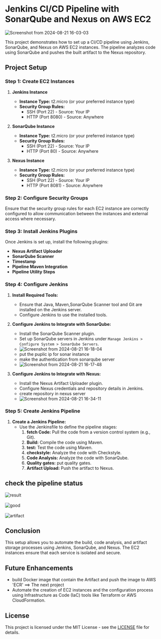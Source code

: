 # Jenkins CI/CD Pipeline with SonarQube and Nexus on AWS EC2



![Screenshot from 2024-08-21 16-03-03](https://github.com/user-attachments/assets/d57bf7ec-3496-4bb1-9875-9fc625820a0a)


This project demonstrates how to set up a CI/CD pipeline using Jenkins, SonarQube, and Nexus on AWS EC2 instances. The pipeline analyzes code using SonarQube and pushes the built artifact to the Nexus repository.

## Project Setup

### Step 1: Create EC2 Instances

1. **Jenkins Instance**
   - **Instance Type:** t2.micro (or your preferred instance type)
   - **Security Group Rules:**
     - SSH (Port 22) - Source: Your IP
     - HTTP (Port 8080) - Source: Anywhere

2. **SonarQube Instance**
   - **Instance Type:** t2.micro (or your preferred instance type)
   - **Security Group Rules:**
     - SSH (Port 22) - Source: Your IP
     - HTTP (Port 80) - Source: Anywhere

3. **Nexus Instance**
   - **Instance Type:** t2.micro (or your preferred instance type)
   - **Security Group Rules:**
     - SSH (Port 22) - Source: Your IP
     - HTTP (Port 8081) - Source: Anywhere

### Step 2: Configure Security Groups

Ensure that the security group rules for each EC2 instance are correctly configured to allow communication between the instances and external access where necessary.

### Step 3: Install Jenkins Plugins

Once Jenkins is set up, install the following plugins:

- **Nexus Artifact Uploader**
- **SonarQube Scanner**
- **Timestamp**
- **Pipeline Maven Integration**
- **Pipeline Utility Steps**

### Step 4: Configure Jenkins

1. **Install Required Tools:**
   - Ensure that Java, Maven,SonarQube Scanner tool and Git are installed on the Jenkins server.
   - Configure Jenkins to use the installed tools.

2. **Configure Jenkins to Integrate with SonarQube:**
   - Install the SonarQube Scanner plugin.
   - Set up SonarQube servers in Jenkins under `Manage Jenkins > Configure System > SonarQube Servers`.
   - ![Screenshot from 2024-08-21 16-18-04](https://github.com/user-attachments/assets/789bb72b-aa27-478c-936f-19b357896dd4)
   - put the puplic ip for sonar instance
   - make the authentication from sonarqube server
   - ![Screenshot from 2024-08-21 16-17-48](https://github.com/user-attachments/assets/1a4de05a-a67c-4a5f-8898-9363eddc38f0)



3. **Configure Jenkins to Integrate with Nexus:**
   - Install the Nexus Artifact Uploader plugin.
   - Configure Nexus credentials and repository details in Jenkins.
   - create repository in nexus server
   - ![Screenshot from 2024-08-21 16-34-11](https://github.com/user-attachments/assets/b0419e17-5af3-46fb-bbfe-24cc34054cb7)


### Step 5: Create Jenkins Pipeline

1. **Create a Jenkins Pipeline:**
   - Use the Jenkinsfile to define the pipeline stages:
     1. **fetch Code:** Pull the code from a version control system (e.g., Git).
     2. **Build:** Compile the code using Maven.
     3. **test:** Test the code using Maven.
     4. **checkstyle:** Analyze the code with Checkstyle.
     5. **Code Analysis:** Analyze the code with SonarQube.
     6. **Quality gates:** put quality gates. 
     7. **Artifact Upload:** Push the artifact to Nexus. 

## check the pipeline status 
![result](https://github.com/user-attachments/assets/0dcd5832-a6d2-4360-955f-513a36cb5460)
<br>
<br>
![good](https://github.com/user-attachments/assets/33e6d154-bd73-4b2c-9e35-2965c5e29bc0)
<br>
<br>
![artifact](https://github.com/user-attachments/assets/b346f26e-2691-4166-8a14-624cb3edf31d)




## Conclusion

This setup allows you to automate the build, code analysis, and artifact storage processes using Jenkins, SonarQube, and Nexus. The EC2 instances ensure that each service is isolated and secure.

## Future Enhancements

- build Docker image that contain the Artifact and push the image to AWS 'ECR'  ==> The next project 
- Automate the creation of EC2 instances and the configuration process using Infrastructure as Code (IaC) tools like Terraform or AWS CloudFormation.

## License

This project is licensed under the MIT License - see the [LICENSE](LICENSE) file for details.
